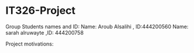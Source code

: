 # IT326-Project
Group Students names and ID:
Name: Aroub Alsalihi , ID:444200560
Name: sarah alruwayte ,ID: 444200758





Project motivations:
